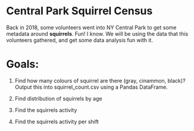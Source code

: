 # Central Park Squirrel Census

Back in 2018, some volunteers went into NY Central Park to get some metadata
around **squirrels**. Fun! I know. We will be using the data that this volunteers
gathered, and get some data analysis fun with it.

# Goals:

1. Find how many colours of squirrel are there (gray, cinammon, black)? Output
this into squirrel_count.csv using a Pandas DataFrame.

2. Find distribution of squirrels by age

3. Find the squirrels activity

4. Find the squirrels activity per shift